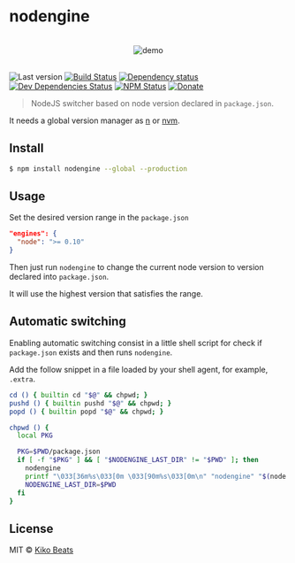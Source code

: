 # nodengine

<p align="center">
  <br>
  <img src="http://g.recordit.co/pMGKmq4ycR.gif" alt="demo">
  <br>
  <br>
</p>

![Last version](https://img.shields.io/github/tag/Kikobeats/nodengine.svg?style=flat-square)
[![Build Status](http://img.shields.io/travis/Kikobeats/nodengine/master.svg?style=flat-square)](https://travis-ci.org/Kikobeats/nodengine)
[![Dependency status](http://img.shields.io/david/Kikobeats/nodengine.svg?style=flat-square)](https://david-dm.org/Kikobeats/nodengine)
[![Dev Dependencies Status](http://img.shields.io/david/dev/Kikobeats/nodengine.svg?style=flat-square)](https://david-dm.org/Kikobeats/nodengine#info=devDependencies)
[![NPM Status](http://img.shields.io/npm/dm/nodengine.svg?style=flat-square)](https://www.npmjs.org/package/nodengine)
[![Donate](https://img.shields.io/badge/donate-paypal-blue.svg?style=flat-square)](https://paypal.me/Kikobeats)

> NodeJS switcher based on node version declared in `package.json`.

It needs a global version manager as [n](https://www.npmjs.com/package/n) or [nvm](https://www.npmjs.com/package/nvm).

## Install

```bash
$ npm install nodengine --global --production
```

## Usage
Set the desired version range in the `package.json`

```json
"engines": {
  "node": ">= 0.10"
}
```

Then just run `nodengine` to change the current node version to version declared into `package.json`.

It will use the highest version that satisfies the range.

## Automatic switching

Enabling automatic switching consist in a little shell script for check if `package.json` exists and then runs `nodengine`.

Add the follow snippet in a file loaded by your shell agent, for example, `.extra`.

```bash
cd () { builtin cd "$@" && chpwd; }
pushd () { builtin pushd "$@" && chpwd; }
popd () { builtin popd "$@" && chpwd; }

chpwd () {
  local PKG

  PKG=$PWD/package.json
  if [ -f "$PKG" ] && [ "$NODENGINE_LAST_DIR" != "$PWD" ]; then
    nodengine
    printf "\033[36m%s\033[0m \033[90m%s\033[0m\n" "nodengine" "$(node --version)"
    NODENGINE_LAST_DIR=$PWD
  fi
}
```

## License

MIT © [Kiko Beats](http://kikobeats.com)
